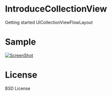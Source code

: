 IntroduceCollectionView
=======================
Getting started UICollectionViewFlowLayout


Sample
======
[![ScreenShot](https://raw.github.com/sonsongithub/IntroduceCollectionView/master/youtube.png)](http://www.youtube.com/watch?v=OTaFg_qKOkY)


License
=======
BSD License